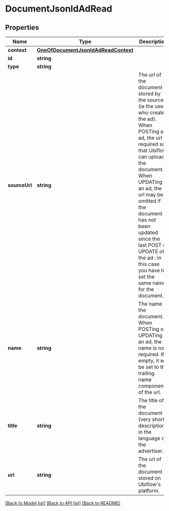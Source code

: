 # DocumentJsonldAdRead

## Properties
Name | Type | Description | Notes
------------ | ------------- | ------------- | -------------
**context** | [**OneOfDocumentJsonldAdReadContext**](OneOfDocumentJsonldAdReadContext.md) |  | [optional] 
**id** | **string** |  | [optional] 
**type** | **string** |  | [optional] 
**sourceUrl** | **string** | The url of the document stored by the source (ie the user who created the ad).  When POSTing an ad, the url is required so that Ubiflow can upload the document.  When UPDATing an ad, the url may be omitted if the document has not been updated since the last POST or UPDATE of the ad : in this case you have to set the same name for the document. | [optional] 
**name** | **string** | The name of the document.  When POSTing or UPDATing an ad, the name is not required. If empty, it will be set to the trailing name component of the url. | [optional] 
**title** | **string** | The title of the document (very short description), in the language of the advertiser. | [optional] 
**url** | **string** | The url of the document stored on Ubiflow&#x27;s platform. | [optional] 

[[Back to Model list]](../../README.md#documentation-for-models) [[Back to API list]](../../README.md#documentation-for-api-endpoints) [[Back to README]](../../README.md)

